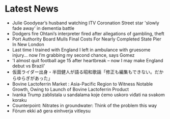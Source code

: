 # Latest News
-  Julie Goodyear’s husband watching ITV Coronation Street star 'slowly fade away' in dementia battle
-  Dodgers fire Ohtani’s interpreter fired after allegations of gambling, theft
-  Port Authority Board Mulls Final Costs For Nearly Completed State Pier In New London
-  Last time I trained with England I left in ambulance with gruesome injury… now I’m grabbing my second chance, says Gomez
-  'I almost quit football age 15 after heartbreak – now I may make England debut vs Brazil'
-  仮面ライダー出身・半田健人が語る昭和歌謡「修正も編集もできない。だからゆらぎがあった」
-  Bovine Lactoferrin Market : Asia-Pacific Region to Witness Notable Growth, Owing to Launch of Bovine Lactoferrin Product
-  Ivanka Trump zablistala u sandalama koje ćemo uskoro viđati na svakom koraku
-  Counterpoint: Nitrates in groundwater: Think of the problem this way
-  Förum ekki að gera einhverja vitleysu
